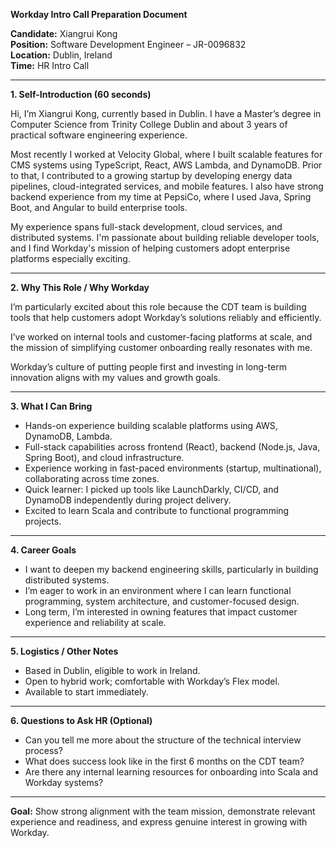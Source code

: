 **Workday Intro Call Preparation Document**

**Candidate:** Xiangrui Kong        
**Position:** Software Development Engineer – JR-0096832        
**Location:** Dublin, Ireland     
**Time:** HR Intro Call       
    
---

**1. Self-Introduction (60 seconds)**

Hi, I’m Xiangrui Kong, currently based in Dublin. I have a Master’s degree in Computer Science from Trinity College Dublin and about 3 years of practical software engineering experience.

Most recently I worked at Velocity Global, where I built scalable features for CMS systems using TypeScript, React, AWS Lambda, and DynamoDB. Prior to that, I contributed to a growing startup by developing energy data pipelines, cloud-integrated services, and mobile features. I also have strong backend experience from my time at PepsiCo, where I used Java, Spring Boot, and Angular to build enterprise tools.

My experience spans full-stack development, cloud services, and distributed systems. I'm passionate about building reliable developer tools, and I find Workday's mission of helping customers adopt enterprise platforms especially exciting.

---

**2. Why This Role / Why Workday**

I’m particularly excited about this role because the CDT team is building tools that help customers adopt Workday’s solutions reliably and efficiently.

I’ve worked on internal tools and customer-facing platforms at scale, and the mission of simplifying customer onboarding really resonates with me.

Workday’s culture of putting people first and investing in long-term innovation aligns with my values and growth goals.

---

**3. What I Can Bring**

* Hands-on experience building scalable platforms using AWS, DynamoDB, Lambda.
* Full-stack capabilities across frontend (React), backend (Node.js, Java, Spring Boot), and cloud infrastructure.
* Experience working in fast-paced environments (startup, multinational), collaborating across time zones.
* Quick learner: I picked up tools like LaunchDarkly, CI/CD, and DynamoDB independently during project delivery.
* Excited to learn Scala and contribute to functional programming projects.

---

**4. Career Goals**

* I want to deepen my backend engineering skills, particularly in building distributed systems.
* I’m eager to work in an environment where I can learn functional programming, system architecture, and customer-focused design.
* Long term, I’m interested in owning features that impact customer experience and reliability at scale.

---

**5. Logistics / Other Notes**

* Based in Dublin, eligible to work in Ireland.
* Open to hybrid work; comfortable with Workday’s Flex model.
* Available to start immediately.

---

**6. Questions to Ask HR (Optional)**

* Can you tell me more about the structure of the technical interview process?
* What does success look like in the first 6 months on the CDT team?
* Are there any internal learning resources for onboarding into Scala and Workday systems?

---

**Goal:**
Show strong alignment with the team mission, demonstrate relevant experience and readiness, and express genuine interest in growing with Workday.
